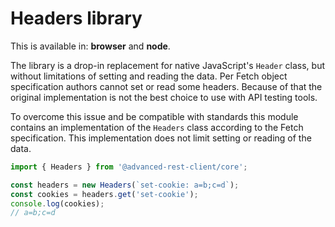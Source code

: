 # Headers library

This is available in: **browser** and **node**.

The library is a drop-in replacement for native JavaScript's `Header` class, but without limitations of setting and reading the data.
Per Fetch object specification authors cannot set or read some headers. Because of that the original implementation is not the best choice to use with API testing tools.

To overcome this issue and be compatible with standards this module contains an implementation of the `Headers` class according to the Fetch specification. This implementation does not limit setting or reading of the data.

```ts
import { Headers } from '@advanced-rest-client/core';

const headers = new Headers(`set-cookie: a=b;c=d`);
const cookies = headers.get('set-cookie');
console.log(cookies);
// a=b;c=d
```

